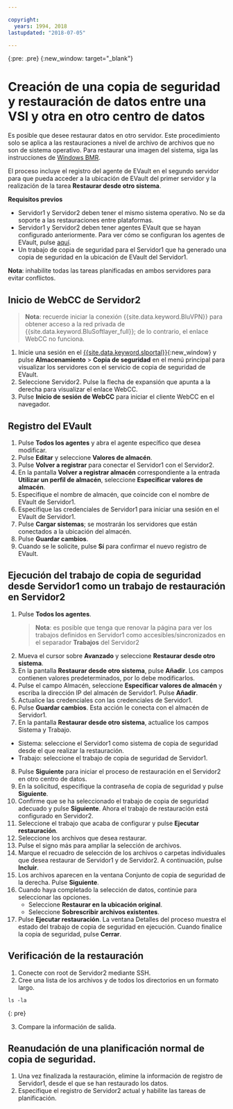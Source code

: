 ```yaml
---

copyright:
  years: 1994, 2018
lastupdated: "2018-07-05"

---
```

{:pre: .pre}
{:new_window: target="_blank"}

# Creación de una copia de seguridad y restauración de datos entre una VSI y otra en otro centro de datos

Es posible que desee restaurar datos en otro servidor. Este procedimiento solo se aplica a las restauraciones a nivel de archivo de archivos que no son de sistema operativo. Para restaurar una imagen del sistema, siga las instrucciones de [Windows BMR](restoring-evault-bmr-system-volume-image.html).

El proceso incluye el registro del agente de EVault en el segundo servidor para que pueda acceder a la ubicación de EVault del primer servidor y la realización de la tarea **Restaurar desde otro sistema**.

**Requisitos previos**

- Servidor1 y Servidor2 deben tener el mismo sistema operativo. No se da soporte a las restauraciones entre plataformas.
- Servidor1 y Servidor2 deben tener agentes EVault que se hayan configurado anteriormente. Para ver cómo se configuran los agentes de EVault, pulse [aquí](index.html#configuring-evault-agent-in-webcc).
- Un trabajo de copia de seguridad para el Servidor1 que ha generado una copia de seguridad en la ubicación de EVault del Servidor1.

**Nota**: inhabilite todas las tareas planificadas en ambos servidores para evitar conflictos. 

## Inicio de WebCC de Servidor2

>**Nota**: recuerde iniciar la conexión {{site.data.keyword.BluVPN}} para obtener acceso a la red privada de {{site.data.keyword.BluSoftlayer_full}}; de lo contrario, el enlace WebCC no funciona.

1. Inicie una sesión en el [{{site.data.keyword.slportal}}](https://control.softlayer.com/){:new_window} y pulse **Almacenamiento** > **Copia de seguridad** en el menú principal para visualizar los servidores con el servicio de copia de seguridad de EVault. 
2. Seleccione Servidor2. Pulse la flecha de expansión que apunta a la derecha para visualizar el enlace WebCC.
3. Pulse **Inicio de sesión de WebCC** para iniciar el cliente WebCC en el navegador.

## Registro del EVault

1. Pulse **Todos los agentes** y abra el agente específico que desea modificar.
2. Pulse **Editar** y seleccione **Valores de almacén**.
3. Pulse **Volver a registrar** para conectar el Servidor1 con el Servidor2.
4. En la pantalla **Volver a registrar almacén** correspondiente a la entrada **Utilizar un perfil de almacén**, seleccione **Especificar valores de almacén**.
5. Especifique el nombre de almacén, que coincide con el nombre de EVault de Servidor1.
6. Especifique las credenciales de Servidor1 para iniciar una sesión en el EVault de Servidor1.
7. Pulse **Cargar sistemas**; se mostrarán los servidores que están conectados a la ubicación del almacén.
8. Pulse **Guardar cambios**.
9. Cuando se le solicite, pulse **Sí** para confirmar el nuevo registro de EVault.

## Ejecución del trabajo de copia de seguridad desde Servidor1 como un trabajo de restauración en Servidor2

1. Pulse **Todos los agentes**.
   >**Nota**: es posible que tenga que renovar la página para ver los trabajos definidos en Servidor1 como accesibles/sincronizados en el separador **Trabajos** del Servidor2
2. Mueva el cursor sobre **Avanzado** y seleccione **Restaurar desde otro sistema**.
3. En la pantalla **Restaurar desde otro sistema**, pulse **Añadir**. Los campos contienen valores predeterminados, por lo debe modificarlos.
4. Pulse el campo Almacén, seleccione **Especificar valores de almacén** y escriba la dirección IP del almacén de Servidor1. Pulse **Añadir**.
5. Actualice las credenciales con las credenciales de Servidor1.
6. Pulse **Guardar cambios**. Esta acción le conecta con el almacén de Servidor1.
7. En la pantalla **Restaurar desde otro sistema**, actualice los campos Sistema y Trabajo.
  - Sistema: seleccione el Servidor1 como sistema de copia de seguridad desde el que realizar la restauración. 
  - Trabajo: seleccione el trabajo de copia de seguridad de Servidor1.
8. Pulse **Siguiente** para iniciar el proceso de restauración en el Servidor2 en otro centro de datos.
9. En la solicitud, especifique la contraseña de copia de seguridad y pulse **Siguiente**.
10. Confirme que se ha seleccionado el trabajo de copia de seguridad adecuado y pulse **Siguiente**. Ahora el trabajo de restauración está configurado en Servidor2. 
11. Seleccione el trabajo que acaba de configurar y pulse **Ejecutar restauración**.
12. Seleccione los archivos que desea restaurar. 
13. Pulse el signo más para ampliar la selección de archivos.
14. Marque el recuadro de selección de los archivos o carpetas individuales que desea restaurar de Servidor1 y de Servidor2. A continuación, pulse **Incluir**.
15. Los archivos aparecen en la ventana Conjunto de copia de seguridad de la derecha. Pulse **Siguiente**. 
16. Cuando haya completado la selección de datos, continúe para seleccionar las opciones.
    - Seleccione **Restaurar en la ubicación original**.
    - Seleccione **Sobrescribir archivos existentes**.
17. Pulse **Ejecutar restauración**. La ventana Detalles del proceso muestra el estado del trabajo de copia de seguridad en ejecución. Cuando finalice la copia de seguridad, pulse **Cerrar**.


## Verificación de la restauración

1. Conecte con root de Servidor2 mediante SSH.
2. Cree una lista de los archivos y de todos los directorios en un formato largo.
  ```
  ls -la
  ```
  {: pre}
  
3. Compare la información de salida.
  
## Reanudación de una planificación normal de copia de seguridad.

1. Una vez finalizada la restauración, elimine la información de registro de Servidor1, desde el que se han restaurado los datos. 
2. Especifique el registro de Servidor2 actual y habilite las tareas de planificación.
